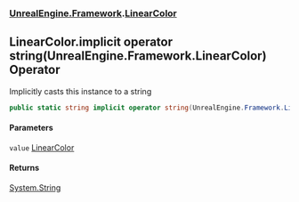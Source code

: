 ### [UnrealEngine.Framework](./UnrealEngine-Framework.md 'UnrealEngine.Framework').[LinearColor](./LinearColor.md 'UnrealEngine.Framework.LinearColor')
## LinearColor.implicit operator string(UnrealEngine.Framework.LinearColor) Operator
Implicitly casts this instance to a string  
```csharp
public static string implicit operator string(UnrealEngine.Framework.LinearColor value);
```
#### Parameters
<a name='UnrealEngine-Framework-LinearColor-op_Implicitstring(UnrealEngine-Framework-LinearColor)-value'></a>
`value` [LinearColor](./LinearColor.md 'UnrealEngine.Framework.LinearColor')  
  
#### Returns
[System.String](https://docs.microsoft.com/en-us/dotnet/api/System.String 'System.String')  

